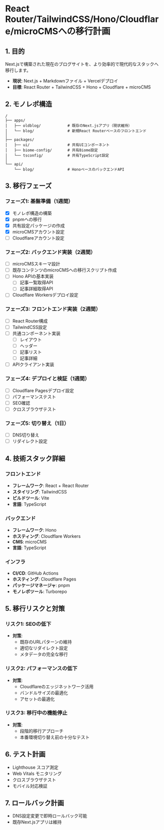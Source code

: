 # React Router/TailwindCSS/Hono/Cloudflare/microCMSへの移行計画

## 1. 目的

Next.jsで構築された現在のブログサイトを、より効率的で現代的なスタックへ移行します。

- **現状**: Next.js + Markdownファイル + Vercelデプロイ
- **目標**: React Router + TailwindCSS + Hono + Cloudflare + microCMS

## 2. モノレポ構造

```
/
├── apps/
│   ├── oldblog/            # 既存のNext.jsアプリ（現状維持）
│   └── blog/               # 新規React Routerベースのフロントエンド
│
├── packages/
│   ├── ui/                 # 共有UIコンポーネント
│   ├── biome-config/       # 共有Biome設定
│   └── tsconfig/           # 共有TypeScript設定
│
└── api/
    └── blog/               # HonoベースのバックエンドAPI
```

## 3. 移行フェーズ

### フェーズ1: 基盤準備（1週間）

- [x] モノレポ構造の構築
- [x] pnpmへの移行
- [x] 共有設定パッケージの作成
- [x] microCMSアカウント設定
- [ ] Cloudflareアカウント設定

### フェーズ2: バックエンド実装（2週間）

- [ ] microCMSスキーマ設計
- [ ] 既存コンテンツのmicroCMSへの移行スクリプト作成
- [ ] Hono APIの基本実装
  - [ ] 記事一覧取得API
  - [ ] 記事詳細取得API
- [ ] Cloudflare Workersデプロイ設定

### フェーズ3: フロントエンド実装（2週間）

- [ ] React Router構成
- [ ] TailwindCSS設定
- [ ] 共通コンポーネント実装
  - [ ] レイアウト
  - [ ] ヘッダー
  - [ ] 記事リスト
  - [ ] 記事詳細
- [ ] APIクライアント実装

### フェーズ4: デプロイと検証（1週間）

- [ ] Cloudflare Pagesデプロイ設定
- [ ] パフォーマンステスト
- [ ] SEO確認
- [ ] クロスブラウザテスト

### フェーズ5: 切り替え（1日）

- [ ] DNS切り替え
- [ ] リダイレクト設定

## 4. 技術スタック詳細

### フロントエンド

- **フレームワーク**: React + React Router
- **スタイリング**: TailwindCSS
- **ビルドツール**: Vite
- **言語**: TypeScript

### バックエンド

- **フレームワーク**: Hono
- **ホスティング**: Cloudflare Workers
- **CMS**: microCMS
- **言語**: TypeScript

### インフラ

- **CI/CD**: GitHub Actions
- **ホスティング**: Cloudflare Pages
- **パッケージマネージャ**: pnpm
- **モノレポツール**: Turborepo

## 5. 移行リスクと対策

### リスク1: SEOの低下

- **対策**: 
  - 既存のURLパターンの維持
  - 適切なリダイレクト設定
  - メタデータの完全な移行

### リスク2: パフォーマンスの低下

- **対策**:
  - Cloudflareのエッジネットワーク活用
  - バンドルサイズの最適化
  - アセットの最適化

### リスク3: 移行中の機能停止

- **対策**:
  - 段階的移行アプローチ
  - 本番環境切り替え前の十分なテスト

## 6. テスト計画

- Lighthouse スコア測定
- Web Vitals モニタリング
- クロスブラウザテスト
- モバイル対応検証

## 7. ロールバック計画

- DNS設定変更で即時ロールバック可能
- 既存Next.jsアプリは維持
